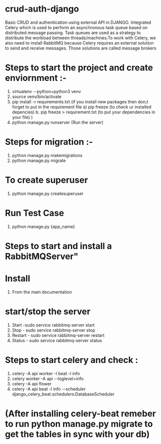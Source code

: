 # crud-auth-django

Basic CRUD and authentication using external API in DJANGO. Integrated Celery which is used to perform an asynchronous task queue based on distributed message passing. Task queues are used as a strategy to distribute the workload between threads/machines.To work with Celery, we also need to install RabbitMQ because Celery requires an external solution to send and receive messages. Those solutions are called message brokers

# Steps to start the project and create enviornment :-

1. virtualenv --python=python3 venv
2. source venv/bin/activate
3. pip install -r requirements.txt
   (if you install new packages then don;t forget to put in the requirement file
   a) pip freeze (to check ur installed depencies)
   b. pip freeze > requirement.txt (to put your dependencies in your file)
   )
4. python manage.py runserver (Run the server)

# Steps for migration :-

1. python manage.py makemigrations
2. python manage.py migrate

# To create superuser

1.  python manage.py createsuperuser

# Run Test Case
1. python manage.py {app_name}

# Steps to start and install a RabbitMQServer"
# Install
1. From the main documentation

# start/stop the server
1. Start -sudo service rabbitmq-server start 
2. Stop - sudo service rabbitmq-server stop
3. Restart - sudo service rabbitmq-server restart
4. Status - sudo service rabbitmq-server status

# Steps to start celery and check :

1. celery -A api worker -l beat -l info
2. celery worker -A api --loglevel=info
3. celery -A api flower
4. celery -A api beat -l info --scheduler django_celery_beat.schedulers:DatabaseScheduler
#   (After installing celery-beat remeber to run python manage.py migrate to get the tables in sync with your db)


